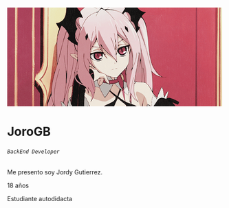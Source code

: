 ![krul.gif](Images%2Fkrul.gif)
# JoroGB
###### `BackEnd Developer`


Me presento soy Jordy Gutierrez.

18 años

Estudiante autodidacta



<!--
**JoroGB/JoroGB** is a ✨ _special_ ✨ repository because its `README.md` (this file) appears on your GitHub profile.

Here are some ideas to get you started:

- 🔭 I’m currently working on ...
- 🌱 I’m currently learning ...
- 👯 I’m looking to collaborate on ...
- 🤔 I’m looking for help with ...
- 💬 Ask me about ...
- 📫 How to reach me: ...
- 😄 Pronouns: ...
- ⚡ Fun fact: ...
-->
